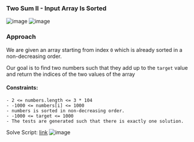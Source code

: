 <h3> Two Sum II - Input Array Is Sorted </h3>

![image](https://github.com/h4ckyou/h4ckyou.github.io/assets/127159644/7431e8ae-0331-4603-b8f1-d78f405ae19a)
![image](https://github.com/h4ckyou/h4ckyou.github.io/assets/127159644/207c7bcf-1cc2-477d-b929-c5233e3c540d)

### Approach

We are given an array starting from index `0` which is already sorted in a non-decreasing order.

Our goal is to find two numbers such that they add up to the `target` value and return the indices of the two values of the array

#### Constraints:

```
- 2 <= numbers.length <= 3 * 104
- -1000 <= numbers[i] <= 1000
- numbers is sorted in non-decreasing order.
- -1000 <= target <= 1000
- The tests are generated such that there is exactly one solution.
```


Solve Script: [link](https://github.com/h4ckyou/h4ckyou.github.io/blob/main/posts/programming/Leetcode/Two%20Sum%20II/solve.py)
![image](https://github.com/h4ckyou/h4ckyou.github.io/assets/127159644/31eba667-ef32-4c64-956f-999bc0455c63)
